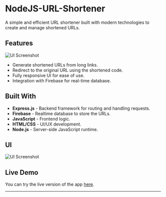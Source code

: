 # NodeJS-URL-Shortener
A simple and efficient URL shortener built with modern technologies to create and manage shortened URLs.

## Features
![UI Screenshot](https://shorturl.sk10codebase.online/Url_Shortner.png)
- Generate shortened URLs from long links.
- Redirect to the original URL using the shortened code.
- Fully responsive UI for ease of use.
- Integration with Firebase for real-time database.

## Built With
- **Express.js** - Backend framework for routing and handling requests.
- **Firebase** - Realtime database to store the URLs.
- **JavaScript** - Frontend logic.
- **HTML/CSS** - UI/UX development.
- **Node.js** - Server-side JavaScript runtime.

## UI
![UI Screenshot](https://shorturl.sk10codebase.online/Url_Shortner.png)

## Live Demo
You can try the live version of the app [here](https://shorturl.sk10codebase.online).

---
